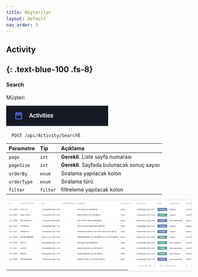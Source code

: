 ```yaml
---
title: Müşteriler
layout: default
nav_order: 3
---
```

## Activity
{: .text-blue-100 .fs-8}
---

#### Search

Müşteri

![ActivitySearch](/images/activitiy.png)

```http
  POST /api/Activity/Searchß
```

| Parametre | Tip     | Açıklama                |
| :-------- | :------- | :------------------------- |
| `page` | `int` | **Gerekli**. Liste sayfa numarası |
| `pageSize` | `int` | **Gerekli**. Sayfada bulunacak sonuç sayısı |
| `orderBy` | `enum` | Sıralama yapılacak kolon |
| `orderType` | `enum` | Sıralama türü |
| `filter` | `filter` |filtreleme yapılacak kolon|



![ActivityListView](/images/activityListView.png)



